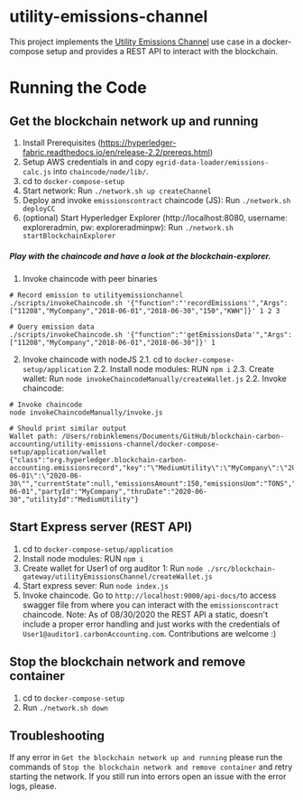 # utility-emissions-channel

This project implements the [Utility Emissions Channel](https://wiki.hyperledger.org/display/CASIG/Utility+Emissions+Channel) use case in a docker-compose setup and provides a REST API to interact with the blockchain.

Running the Code
================

## Get the blockchain network up and running
1. Install Prerequisites (https://hyperledger-fabric.readthedocs.io/en/release-2.2/prereqs.html)
2. Setup AWS credentials in and copy `egrid-data-loader/emissions-calc.js` into `chaincode/node/lib/`.
2. cd to `docker-compose-setup`
3. Start network: Run `./network.sh up createChannel`
4. Deploy and invoke `emissionscontract` chaincode (JS): Run `./network.sh deployCC`
5. (optional) Start Hyperledger Explorer (http://localhost:8080, username: exploreradmin, pw: exploreradminpw): Run `./network.sh startBlockchainExplorer`


##### Play with the chaincode and have a look at the blockchain-explorer. 
1. Invoke chaincode with peer binaries
```shell
# Record emission to utilityemissionchannel
./scripts/invokeChaincode.sh '{"function":"'recordEmissions'","Args":["11208","MyCompany","2018-06-01","2018-06-30","150","KWH"]}' 1 2 3

# Query emission data 
./scripts/invokeChaincode.sh '{"function":"'getEmissionsData'","Args":["11208","MyCompany","2018-06-01","2018-06-30"]}' 1
```
2. Invoke chaincode with nodeJS
2.1. cd to `docker-compose-setup/application`
2.2. Install node modules: RUN `npm i` 
2.3. Create wallet: Run `node invokeChaincodeManually/createWallet.js`
2.2. Invoke chaincode:
```shell
# Invoke chaincode 
node invokeChaincodeManually/invoke.js

# Should print similar output
Wallet path: /Users/robinklemens/Documents/GitHub/blockchain-carbon-accounting/utility-emissions-channel/docker-compose-setup/application/wallet
{"class":"org.hyperledger.blockchain-carbon-accounting.emissionsrecord","key":"\"MediumUtility\":\"MyCompany\":\"2020-06-01\":\"2020-06-30\"","currentState":null,"emissionsAmount":150,"emissionsUom":"TONS","fromDate":"2020-06-01","partyId":"MyCompany","thruDate":"2020-06-30","utilityId":"MediumUtility"} 
```


## Start Express server (REST API)
1. cd to `docker-compose-setup/application`
2. Install node modules: RUN `npm i` 
3. Create wallet for User1 of org auditor 1: Run `node ./src/blockchain-gateway/utilityEmissionsChannel/createWallet.js`
4. Start express sever:  Run `node index.js`
5. Invoke chaincode. Go to `http://localhost:9000/api-docs/`to access swagger file from where you can interact with the `emissionscontract` chaincode.
Note: As of 08/30/2020 the REST API a static, doesn't include a proper error handling and just works with the credentials of `User1@auditor1.carbonAccounting.com`. Contributions are welcome :)

    
## Stop the blockchain network and remove container
1. cd to `docker-compose-setup`
2. Run `./network.sh down`


## Troubleshooting
If any error in `Get the blockchain network up and running` please run the commands of `Stop the blockchain network and remove container` and retry starting the network. If you still run into errors open an issue with the error logs, please.